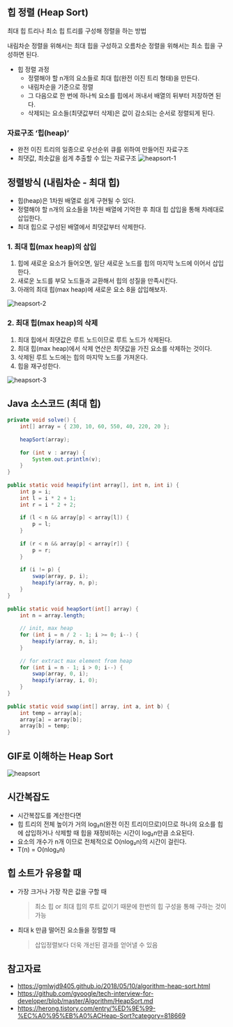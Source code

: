 ## 힙 정렬 (Heap Sort)

최대 힙 트리나 최소 힙 트리를 구성해 정렬을 하는 방법

내림차순 정렬을 위해서는 최대 힙을 구성하고 오름차순 정렬을 위해서는 최소 힙을 구성하면 된다.

- 힙 정렬 과정
  - 정렬해야 할 n개의 요소들로 최대 힙(완전 이진 트리 형태)을 만든다.
  - 내림차순을 기준으로 정렬
  - 그 다음으로 한 번에 하나씩 요소를 힙에서 꺼내서 배열의 뒤부터 저장하면 된다.
  - 삭제되는 요소들(최댓값부터 삭제)은 값이 감소되는 순서로 정렬되게 된다.



### 자료구조 ‘힙(heap)’

- 완전 이진 트리의 일종으로 우선순위 큐를 위하여 만들어진 자료구조
- 최댓값, 최솟값을 쉽게 추출할 수 있는 자료구조
  ![heapsort-1](https://github.com/Songwonseok/CS-Study/blob/main/Algorithm/image/heapsort-1.PNG?raw=true)





## 정렬방식 (내림차순 - 최대 힙)

- 힙(heap)은 1차원 배열로 쉽게 구현될 수 있다.
- 정렬해야 할 n개의 요소들을 1차원 배열에 기억한 후 최대 힙 삽입을 통해 차례대로 삽입한다.
- 최대 힙으로 구성된 배열에서 최댓값부터 삭제한다.



### 1. **최대 힙(max heap)의 삽입**

  1. 힙에 새로운 요소가 들어오면, 일단 새로운 노드를 힙의 마지막 노드에 이어서 삽입한다.
  2. 새로운 노드를 부모 노드들과 교환해서 힙의 성질을 만족시킨다.
  3. 아래의 최대 힙(max heap)에 새로운 요소 8을 삽입해보자.

  ![heapsort-2](https://github.com/Songwonseok/CS-Study/blob/main/Algorithm/image/heapsort-2.PNG?raw=true)



### 2. **최대 힙(max heap)의 삭제**

  1. 최대 힙에서 최댓값은 루트 노드이므로 루트 노드가 삭제된다.
  2. 최대 힙(max heap)에서 삭제 연산은 최댓값을 가진 요소를 삭제하는 것이다.
  3. 삭제된 루트 노드에는 힙의 마지막 노드를 가져온다.
  4. 힙을 재구성한다.

  ![heapsort-3](https://github.com/Songwonseok/CS-Study/blob/main/Algorithm/image/heapsort-3.PNG?raw=true)



## Java 소스코드 (최대 힙)

```java
private void solve() {
    int[] array = { 230, 10, 60, 550, 40, 220, 20 };
 
    heapSort(array);
 
    for (int v : array) {
        System.out.println(v);
    }
}
 
public static void heapify(int array[], int n, int i) {
    int p = i;
    int l = i * 2 + 1;
    int r = i * 2 + 2;
 
    if (l < n && array[p] < array[l]) {
        p = l;
    }
 
    if (r < n && array[p] < array[r]) {
        p = r;
    }
 
    if (i != p) {
        swap(array, p, i);
        heapify(array, n, p);
    }
}
 
public static void heapSort(int[] array) {
    int n = array.length;
 
    // init, max heap
    for (int i = n / 2 - 1; i >= 0; i--) {
        heapify(array, n, i);
    }
 
    // for extract max element from heap
    for (int i = n - 1; i > 0; i--) {
        swap(array, 0, i);
        heapify(array, i, 0);
    }
}
 
public static void swap(int[] array, int a, int b) {
    int temp = array[a];
    array[a] = array[b];
    array[b] = temp;
}
```



## GIF로 이해하는 Heap Sort

![heapsort](https://github.com/Songwonseok/CS-Study/blob/main/Algorithm/image/heapsort.GIF?raw=true)



## 시간복잡도

- 시간복잡도를 계산한다면
- 힙 트리의 전체 높이가 거의 log₂n(완전 이진 트리이므로)이므로 하나의 요소를 힙에 삽입하거나 삭제할 때 힙을 재정비하는 시간이 log₂n만큼 소요된다.
- 요소의 개수가 n개 이므로 전체적으로 O(nlog₂n)의 시간이 걸린다.
- T(n) = O(nlog₂n)



## 힙 소트가 유용할 때

- 가장 크거나 가장 작은 값을 구할 때

  > 최소 힙 or 최대 힙의 루트 값이기 때문에 한번의 힙 구성을 통해 구하는 것이 가능

- 최대 k 만큼 떨어진 요소들을 정렬할 때

  > 삽입정렬보다 더욱 개선된 결과를 얻어낼 수 있음



## 참고자료

- https://gmlwjd9405.github.io/2018/05/10/algorithm-heap-sort.html
- https://github.com/gyoogle/tech-interview-for-developer/blob/master/Algorithm/HeapSort.md
- https://herong.tistory.com/entry/%ED%9E%99-%EC%A0%95%EB%A0%ACHeap-Sort?category=818669

